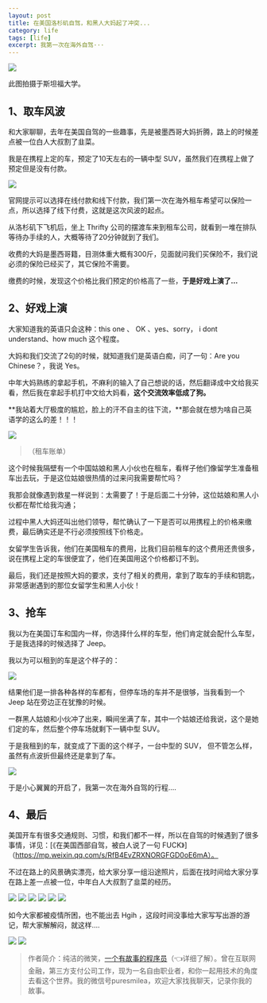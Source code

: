 ```yaml
---
layout: post
title: 在美国洛杉矶自驾，和黑人大妈起了冲突...
category: life
tags: [life]
excerpt: 我第一次在海外自驾···
---
```


![](http://favorites.ren/assets/images/2020/it/zijiai/zijiai01.jpg) 

此图拍摄于斯坦福大学。

## 1、取车风波

和大家聊聊，去年在美国自驾的一些趣事，先是被墨西哥大妈折腾，路上的时候差点被一位白人大叔割了韭菜。

我是在携程上定的车，预定了10天左右的一辆中型 SUV，虽然我们在携程上做了预定但是没有付款。

![](http://favorites.ren/assets/images/2020/it/zijiai/zijiai02.jpg) 

官网提示可以选择在线付款和线下付款，我们第一次在海外租车希望可以保险一点，所以选择了线下付费，这就是这次风波的起点。

从洛杉矶下飞机后，坐上 Thrifty 公司的摆渡车来到租车公司，就看到一堆在排队等待办手续的人，大概等待了20分钟就到了我们。

收费的大妈是墨西哥籍，目测体重大概有300斤，见面就问我们买保险不，我们说必须的保险已经买了，其它保险不需要。

缴费的时候，发现这个价格比我们预定的价格高了一些，**于是好戏上演了...**

## 2、好戏上演

大家知道我的英语只会这种：this  one  、 OK 、yes、sorry， i dont understand、how  much 这个程度。

大妈和我们交流了2句的时候，就知道我们是英语白痴，问了一句：Are you Chinese？，我说 Yes。

中年大妈熟练的拿起手机，不麻利的输入了自己想说的话，然后翻译成中文给我买看，然后我在拿起手机打中文给大妈看，**这个交流效率低成了狗。**

**我站着大厅极度的尴尬，脸上的汗不自主的往下流，**那会就在想为啥自己英语学的这么的差！！！

![](http://favorites.ren/assets/images/2020/it/zijiai/zijiai03.jpg) 

>（租车账单）

这个时候我隔壁有一个中国姑娘和黑人小伙也在租车，看样子他们像留学生准备租车出去玩，于是这位姑娘很热情的过来问我需要帮忙吗？

我那会就像遇到救星一样说到：太需要了！于是后面二十分钟，这位姑娘和黑人小伙都在帮忙给我沟通；

过程中黑人大妈还叫出他们领导，帮忙确认了一下是否可以用携程上的价格来缴费，最后确实还是不行必须按照线下价格走。

女留学生告诉我，他们在美国租车的费用，比我们目前租车的这个费用还贵很多，说在携程上定的车很便宜了，他们在美国用这个价格都订不到。

最后，我们还是按照大妈的要求，支付了相关的费用，拿到了取车的手续和钥匙，非常感谢遇到的那位女留学生和黑人小伙！

## 3、抢车

我以为在美国订车和国内一样，你选择什么样的车型，他们肯定就会配什么车型，于是我选择的时候选择了 Jeep。

我以为可以租到的车是这个样子的：

![](http://favorites.ren/assets/images/2020/it/zijiai/zijiai04.jpg) 

结果他们是一排各种各样的车都有，但停车场的车并不是很够，当我看到一个 Jeep 站在旁边正在犹豫的时候。

一群黑人姑娘和小伙冲了出来，瞬间坐满了车，其中一个姑娘还给我说，这个是她们定的车，然后整个停车场就剩下一辆中型 SUV。

于是我租到的车，就变成了下面的这个样子，一台中型的 SUV， 但不管怎么样，虽然有点波折但最终还是拿到了车。

![](http://favorites.ren/assets/images/2020/it/zijiai/zijiai05.jpg) 

于是小心翼翼的开启了，我第一次在海外自驾的行程....

## 4、最后

美国开车有很多交通规则、习惯，和我们都不一样，所以在自驾的时候遇到了很多事情，详见：[《在美国西部自驾，被白人说了一句 FUCK》]（https://mp.weixin.qq.com/s/RfB4EvZRXNORGFGD0oE6mA）。

不过在路上的风景确实漂亮，给大家分享一组沿途照片，后面在找时间给大家分享在路上差一点被一位，中年白人大叔割了韭菜的经历。

![](http://favorites.ren/assets/images/2020/it/zijiai/zijiai06.jpg) 
![](http://favorites.ren/assets/images/2020/it/zijiai/zijiai07.jpg) 
![](http://favorites.ren/assets/images/2020/it/zijiai/zijiai08.jpg) 
![](http://favorites.ren/assets/images/2020/it/zijiai/zijiai09.jpg) 
![](http://favorites.ren/assets/images/2020/it/zijiai/zijiai10.jpg) 
![](http://favorites.ren/assets/images/2020/it/zijiai/zijiai11.jpg) 

如今大家都被疫情所困，也不能出去 Hgih ，这段时间没事给大家写写出游的游记，帮大家解解闷，就这样....

![](http://favorites.ren/assets/images/2020/it/zijiai/zijiai12.jpg) 
![](http://favorites.ren/assets/images/2020/it/zijiai/zijiai13.jpg) 

>作者简介：纯洁的微笑，[一个有故事的程序员](https://mp.weixin.qq.com/s/bPk_-DcGF_7lTDoR1pKqVg)（👈详细了解）。曾在互联网金融，第三方支付公司工作，现为一名自由职业者，和你一起用技术的角度去看这个世界。我的微信号puresmilea，欢迎大家找我聊天，记录你我的故事。